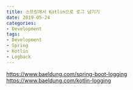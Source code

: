 ```yaml
---
title: 스프링에서 Kotlin으로 로그 남기기
date: 2019-05-24
categories:
- Development
tags:
- Development
- Spring
- Kotlin
- Logback
---
```

https://www.baeldung.com/spring-boot-logging
https://www.baeldung.com/kotlin-logging